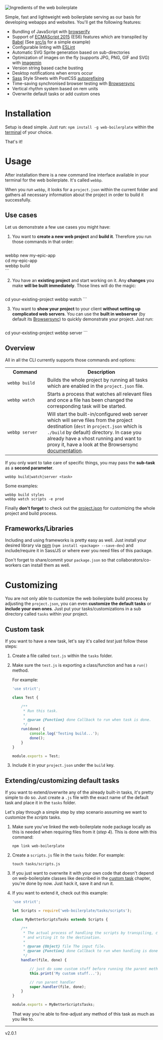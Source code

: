 ![Ingredients of the web boilerplate](https://mzdr.github.io/web-boilerplate/ingredients.png)

Simple, fast and lightweight web boilerplate serving as our basis for developing webapps and websites. You'll get the following features:

- Bundling of JavaScript with [browserify](http://browserify.org/)
- Support of [ECMAScript 2015](http://www.ecma-international.org/publications/standards/Ecma-262.htm) (ES6) features which are transpiled by [Babel](https://babeljs.io/) (See [src/js](src/js) for a simple example)
- Configurable linting with [ESLint](http://eslint.org/docs/user-guide/configuring)
- Automatic SVG Sprite generation based on sub-directories
- Optimization of images on the fly (supports JPG, PNG, GIF and SVG) with [imagemin](https://github.com/imagemin/imagemin)
- Version string based cache busting
- Desktop notifications when errors occur
- [Sass](http://sass-lang.com/) Style Sheets with PostCSS [autoprefixing](https://github.com/postcss/autoprefixer)
- Time-saving synchronised browser testing with [Browsersync](https://www.browsersync.io/)
- Vertical rhythm system based on rem units
- Overwrite default tasks or add custom ones

# Installation

Setup is dead simple. Just run: `npm install -g web-boilerplate` within the [terminal](https://en.wikipedia.org/wiki/Terminal_%28OS_X%29) of your choice.

That's it!

# Usage

After installation there is a new command line interface available in your terminal for the web boilerplate. It's called `webbp`.

When you run `webbp`, it looks for a `project.json` within the current folder and gathers all necessary information about the project in order to build it successfully.

## Use cases

Let us demonstrate a few use cases you might have:

1. You want to **create a new web project** and **build it**. Therefore you run those commands in that order:

    ```shell
webbp new my-epic-app  
cd my-epic-app  
webbp build  
    ```

2. You have an **existing project** and start working on it. Any **changes** you make **will be built immediately**. Those lines will do the magic:

    ```shell
cd your-existing-project
webbp watch
    ```

3. You want to **show your project** to your client **without setting up complicated web servers**. You can use the **built in webserver** (by default its [Browsersync](https://www.browsersync.io/)) to quickly demonstrate your project. Just run:

    ```shell
cd your-existing-project
webbp server
    ```

## Overview

All in all the CLI currently supports those commands and options:

<table>
    <tr>
        <th width="26%">Command</th>
        <th>Description</th>
    </tr>
    <tr>
        <td><code>webbp build</code></td>
        <td>Builds the whole project by running all tasks which are enabled in the <code>project.json</code> file.</td>
    </tr>
    <tr>
        <td><code>webbp watch</code></td>
        <td>Starts a process that watches all relevant files and once a file has been changed the corresponding task will be started.</td>
    </tr>
    <tr>
        <td><code>webbp server</code></td>
        <td>Will start the built-in/configured web server which will serve files from the project destination (<code>dest</code> in <code>project.json</code> which is <code>./build</code> by default) directory. In case you already have a vhost running and want to proxy it, have a look at the Browsersync <a href="https://www.browsersync.io/docs/options/">documentation</a>.</td>
    </tr>
</table>

If you only want to take care of specific things, you may pass the **sub-task** as a **second parameter**.

```shell
webbp build|watch|server <task>
```

Some examples:

```shell
webbp build styles
webbp watch scripts -e prod
```

Finally **don't forget** to check out the [project.json](project.json) for customizing the whole project and build process.

## Frameworks/Libraries

Including and using frameworks is pretty easy as well. Just install your desired library via [npm](https://www.npmjs.com/) (`npm install <package> --save-dev`) and include/require it in Sass/JS or where ever you need files of this package.

Don't forget to share/commit your `package.json` so that collaborators/co-workers can install them as well.

# Customizing

You are not only able to customize the web boilerplate build process by adjusting the `project.json`, you can even **customize the default tasks** or **include your own ones**. Just put your tasks/customizations in a sub directory called `tasks` within your project.

## Custom task
<a name="/customizing/custom-task"></a>

If you want to have a new task, let's say it's called *test* just follow these steps:

1. Create a file called `test.js` within the `tasks` folder.
2. Make sure the `test.js` is exporting a class/function and has a `run()` method.

    For example:

    ```javascript
    'use strict';

    class Test {

        /**
         * Run this task.
         *
         * @param {Function} done Callback to run when task is done.
         */
        run(done) {
            console.log('Testing build...');
            done();
        }
    }

    module.exports = Test;
    ```
3. Include it in your `project.json` under the `build` key.

## Extending/customizing default tasks

If you want to extend/overwrite any of the already built-in tasks, it's pretty simple to do so. Just create a `.js` file with the exact name of the default task and place it in the `tasks` folder.

Let's play through a simple step by step scenario assuming we want to customize the *scripts* tasks.

1. Make sure you've linked the web-boilerplate node package locally as this is needed when requiring files from it (*step 4*). This is done with this command:

    `npm link web-boilerplate`

2. Create a `scripts.js` file in the `tasks` folder. For example:

    `touch tasks/scripts.js`

3. If you just want to overwrite it with your own code that doesn't depend on web-boilerplate classes like described in the [custom task](#/customizing/custom-task) chapter, you're done by now. Just hack it, save it and run it.

4. If you want to extend it, check out this example:

    ```javascript
    'use strict';

    let Scripts = require('web-boilerplate/tasks/scripts');

    class MyBetterScriptsTasks extends Scripts {

        /**
         * The actual process of handling the scripts by transpiling, compressing
         * and writing it to the destination.
         *
         * @param {Object} file The input file.
         * @param {Function} done Callback to run when handling is done.
         */
        handler(file, done) {

            // just do some custom stuff before running the parent method
            this.print('My custom stuff...');

            // run parent handler
            super.handler(file, done);
        }
    }

    module.exports = MyBetterScriptsTasks;
    ```

    That way you're able to fine-adjust any method of this task as much as you like to.


---
v2.0.1
